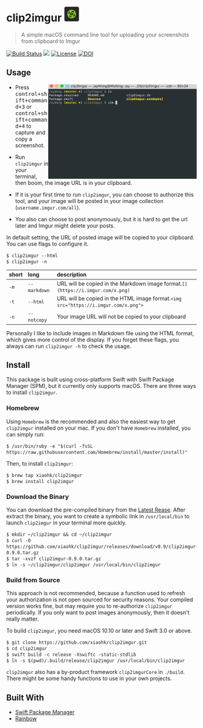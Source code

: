 
# clip2imgur <img src="./icon.png" height=40 vertical-align=bottom>

> A simple macOS command line tool for uploading your screenshots from clipboard to Imgur

[![Build Status](https://travis-ci.org/xiaohk/clip2imgur.svg?branch=master)](https://travis-ci.org/xiaohk/clip2imgur)
<a href="https://swift.org/package-manager/"><img src="https://img.shields.io/badge/SPM-ready-red.svg"></a>
[![License](https://img.shields.io/badge/License-MIT-yellowgreen)](https://github.com/xiaohk/clip2imgur/blob/master/LICENSE)
[![DOI](https://zenodo.org/badge/DOI/10.5281/zenodo.5348350.svg)](https://doi.org/10.5281/zenodo.5348350)


## Usage
<img src="./demo.gif" height=250  align="right">

- Press <kbd>control+shift+command+3</kbd> or <kbd>control+shift+command+4</kbd> to capture and copy a screenshot. 

- Run `clip2imgur` in your terminal, then boom, the image URL is in your clipboard.

- If it is your first time to run `clip2imgur`, you can choose to authorize this tool, and your image will be posted in your image collection (`username.imgur.com/all`). 

- You also can choose to post anonymously, but it is hard to get the url later and Imgur might delete your posts.

In default setting, the URL of posted image will be copied to your clipboard. You can use flags to configure it. 

```
$ clip2imgur --html
$ clip2imgur -n
```

| short | long | description |
|:--|:--|:--|
| `-m` | `--markdown` | URL will be copied in the Markdown image format.`[](https://i.imgur.com/x.png)` |
| `-t` | `--html` | URL will be copied in the HTML image format.`<img src="https://i.imgur.com/x.png">`|
| `-n` | `--notcopy` | Your image URL will not be copied to your clipboard |

Personally I like to include images in Markdown file using the HTML format, which gives more control of the display. If you forget these flags, you always can run `clip2imgur -h` to check the usage.

## Install

This package is built using cross-platform Swift with Swift Package Manager (SPM), but it currently only supports macOS. There are three ways to install `clip2imgur`.

### Homebrew
Using `Homebrew` is the recommended and also the easiest way to get `clip2imgur` installed on your mac. If you don't have `Homebrew` installed, you can simply run:

```
$ /usr/bin/ruby -e "$(curl -fsSL https://raw.githubusercontent.com/Homebrew/install/master/install)"
```

Then, to install `clip2imgur`:

```
$ brew tap xiaohk/clip2imgur
$ brew install clip2imgur
```

### Download the Binary
You can download the pre-compiled binary from the [Latest Rease](https://github.com/xiaohk/clip2imgur/releases/latest). After extract the binary, you want to create a symbolic link in `/usr/local/bin` to launch `clip2imgur` in your terminal more quickly.

```
$ mkdir ~/clip2imgur && cd ~/clip2imgur
$ curl -O https://github.com/xiaohk/clip2imgur/releases/download/v0.9/clip2imgur-0.9.0.tar.gz
$ tar -xvzf clip2imgur-0.9.0.tar.gz
$ ln -s ~/clip2imgur/clip2imgur /usr/local/bin/clip2imgur
```

### Build from Source
This approach is not recommended, because a function used to refresh your authorization is not open sourced for security reasons. Your compiled version works fine, but may require you to re-authorize `clip2imgur` periodically. If you only want to post images anonymously, then it doesn't really matter.

To build `clip2imgur`, you need macOS 10.10 or later and Swift 3.0 or above.

```
$ git clone https://github.com/xiaohk/clip2imgur.git
$ cd clip2imgur
$ swift build -c release -Xswiftc -static-stdlib
$ ln -s $(pwd)/.build/release/clip2imgur /usr/local/bin/clip2imgur
```

`clip2imgur` also has a by-product framework `clip2imgurCore` in `./build`. There might be some handy functions to use in your own projects.

## Built With
- [Swift Package Manager](https://swift.org/package-manager/)
- [Rainbow](https://github.com/onevcat/Rainbow)





